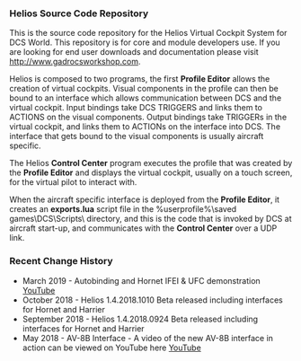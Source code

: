 ### Helios Source Code Repository

This is the source code repository for the Helios Virtual Cockpit System for DCS World.  This repository is for core and module developers use.  If you are looking for end user downloads and documentation please visit http://www.gadrocsworkshop.com.

Helios is composed to two programs, the first **Profile Editor** allows the creation of virtual cockpits.  Visual components in the profile can then be bound to an interface which allows communication between DCS and the virtual cockpit.  Input bindings take DCS TRIGGERS and links them to ACTIONS on the visual components.  Output bindings take TRIGGERs in the virtual cockpit, and links them to ACTIONs on the interface into DCS.  The interface that gets bound to the visual components is usually aircraft specific.

The Helios **Control Center** program executes the profile that was created by the **Profile Editor** and displays the virtual cockpit, usually on a touch screen, for the virtual pilot to interact with.

When the aircraft specific interface is deployed from the **Profile Editor**, it creates an **exports.lua** script file in the %userprofile%\saved games\DCS\Scripts\ directory, and this is the code that is invoked by DCS at aircraft start-up, and communicates with the **Control Center** over a UDP link.

### Recent Change History

* March 2019 - Autobinding and Hornet IFEI & UFC demonstration [YouTube](https://www.youtube.com/watch?v=lEhG-TtENWc)
* October 2018 - Helios 1.4.2018.1010 Beta released including interfaces for Hornet and Harrier
* September 2018 - Helios 1.4.2018.0924 Beta released including interfaces for Hornet and Harrier
* May 2018 - AV-8B Interface - A video of the new AV-8B interface in action can be viewed on YouTube here [YouTube](https://www.youtube.com/watch?v=4kQG0dJMROg)
